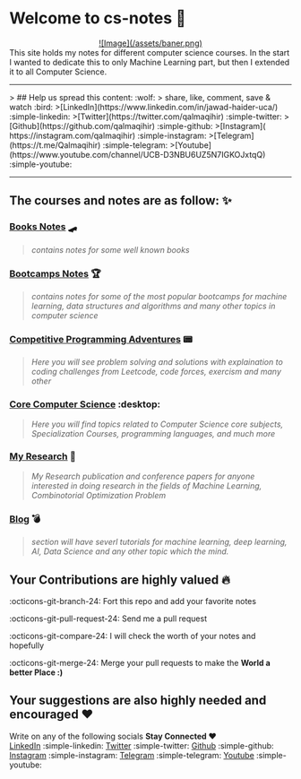 	
# Welcome to cs-notes :notebook:
<center>
	<a href='https://qalmaqihir.github.io/'>![Image](/assets/baner.png)</a>
</center>
This site holds my notes for different computer science courses. In the start I wanted to dedicate this to only Machine Learning part, but then I extended it to all Computer Science.
<hr>
> ## Help us spread this content: :wolf:
> share, like, comment, save & watch :bird:  
>[LinkedIn](https://www.linkedin.com/in/jawad-haider-uca/) :simple-linkedin: 
>[Twitter](https://twitter.com/qalmaqihir)  :simple-twitter:
>[Github](https://github.com/qalmaqihir) :simple-github:
>[Instagram]( https://instagram.com/qalmaqihir)  :simple-instagram: 
>[Telegram](https://t.me/Qalmaqihir) :simple-telegram:
>[Youtube](https://www.youtube.com/channel/UCB-D3NBU6UZ5N7IGKOJxtqQ) :simple-youtube:
<hr>
 
## The courses and notes are as follow: :sparkles:
### [Books Notes](https://qalmaqihir.github.io/booksnotes/) :skateboard:
> _contains notes for some well known books_

###  [Bootcamps Notes](https://qalmaqihir.github.io/bootcampsnotes/) :trophy: 
> _contains notes for some of the most popular bootcamps for machine learning, data structures and algorithms and many other topics in computer science_

###  [Competitive Programming Adventures](https://qalmaqihir.github.io/competitiveprogramming/) :pager:
> _Here you will see problem solving and solutions with explaination to coding challenges from Leetcode, code forces, exercism and many other_

###  [Core Computer Science](https://qalmaqihir.github.io/corecs/) :desktop:
>_Here you will find topics related to Computer Science core subjects, Specialization Courses, programming languages, and much more_

###  [My Research](https://qalmaqihir.github.io/myresearch/) :abacus:
>_My Research publication and conference papers for anyone interested in doing research in the fields of Machine Learning, Combinotorial Optimization Problem_

###  [Blog]() :bomb:
> _section will have severl tutorials for machine learning, deep learning, AI, Data Science and any other topic which the mind._

## Your Contributions are highly valued :fire:

:octicons-git-branch-24: Fort this repo and add your favorite notes

:octicons-git-pull-request-24: Send me a pull request

:octicons-git-compare-24: I will check the worth of your notes and hopefully

:octicons-git-merge-24: Merge your pull requests to make the **World a better Place :)**  

## Your suggestions are also highly needed and encouraged :heart:
Write on any of the following socials **Stay Connected :heart:**  
[LinkedIn](https://www.linkedin.com/in/jawad-haider-uca/) :simple-linkedin:
[Twitter](https://twitter.com/qalmaqihir)  :simple-twitter:
[Github](https://github.com/qalmaqihir) :simple-github:
[Instagram]( https://instagram.com/qalmaqihir)  :simple-instagram: 
[Telegram](https://t.me/Qalmaqihir) :simple-telegram:
[Youtube](https://www.youtube.com/channel/UCB-D3NBU6UZ5N7IGKOJxtqQ) :simple-youtube: 

